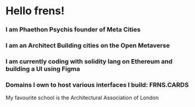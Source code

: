 # Hello frens!
### I am Phaethon Psychis founder of Meta Cities
### I am an Architect  Building cities on the Open Metaverse 
### I am currently coding with solidity lang on Ethereum and building a UI using Figma
### Domains I own to host various interfaces I build: FRNS.CARDS

My favourite school is the Architectural Association of London
